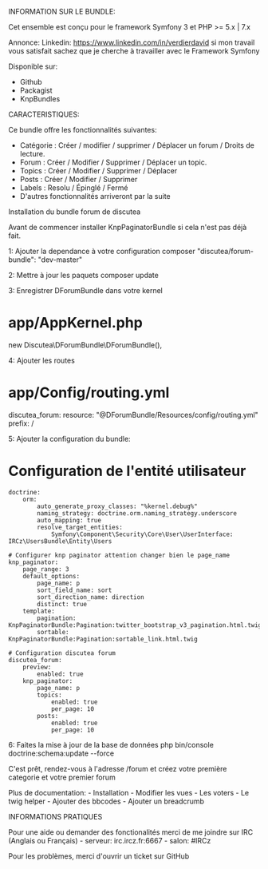 INFORMATION SUR LE BUNDLE:

Cet ensemble est conçu pour le framework Symfony 3 et PHP >= 5.x | 7.x

Annonce: Linkedin: https://www.linkedin.com/in/verdierdavid si mon travail vous satisfait sachez que je cherche à travailler avec le Framework Symfony

Disponible sur: 
* Github
* Packagist
* KnpBundles

CARACTERISTIQUES:

Ce bundle offre les fonctionnalités suivantes:

* Catégorie : Créer / modifier / supprimer / Déplacer un forum / Droits de lecture.
* Forum : Créer / Modifier / Supprimer / Déplacer un topic.
* Topics : Créer / Modifier / Supprimer / Déplacer
* Posts : Créer / Modifier / Supprimer
* Labels : Resolu / Épinglé / Fermé
* D'autres fonctionnalités arriveront par la suite


Installation du bundle forum de discutea

Avant de commencer installer KnpPaginatorBundle si cela n'est pas déjà fait.

1: Ajouter la dependance à votre configuration composer
    "discutea/forum-bundle": "dev-master"

2: Mettre à jour les paquets
   composer update

3: Enregistrer DForumBundle dans votre kernel
   # app/AppKernel.php
   new Discutea\DForumBundle\DForumBundle(),

4: Ajouter les routes
   # app/Config/routing.yml

   discutea_forum:
    resource: "@DForumBundle/Resources/config/routing.yml"
    prefix:   /

5: Ajouter la configuration du bundle:

# Configuration de l'entité utilisateur

    doctrine:
        orm:
            auto_generate_proxy_classes: "%kernel.debug%"
            naming_strategy: doctrine.orm.naming_strategy.underscore
            auto_mapping: true
            resolve_target_entities:
                Symfony\Component\Security\Core\User\UserInterface: IRCz\UsersBundle\Entity\Users
    
    # Configurer knp paginator attention changer bien le page_name
    knp_paginator:
        page_range: 3
        default_options:
            page_name: p
            sort_field_name: sort
            sort_direction_name: direction
            distinct: true
        template:
            pagination: KnpPaginatorBundle:Pagination:twitter_bootstrap_v3_pagination.html.twig
            sortable: KnpPaginatorBundle:Pagination:sortable_link.html.twig

    # Configuration discutea forum
    discutea_forum:
        preview:
            enabled: true
        knp_paginator:
            page_name: p
            topics:
                enabled: true
                per_page: 10
            posts:
                enabled: true
                per_page: 10
  
  6: Faites la mise à jour de la base de données
      php bin/console doctrine:schema:update --force
      
  C'est prêt, rendez-vous à l'adresse /forum et créez votre première categorie et votre premier forum
  
  Plus de documentation:
      - Installation
      - Modifier les vues
      - Les voters
      - Le twig helper
      - Ajouter des bbcodes
      - Ajouter un breadcrumb
  
  INFORMATIONS PRATIQUES
  
  Pour une aide ou demander des fonctionalités merci de me joindre sur IRC (Anglais ou Français)
    - serveur: irc.ircz.fr:6667
    - salon:   #IRCz
    
  Pour les problèmes, merci d'ouvrir un ticket sur GitHub
